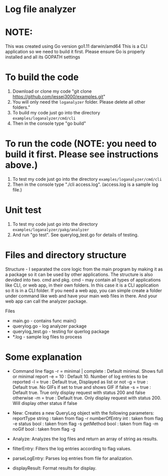 #  Log file analyzer


# NOTE: 
This was created using Go version go1.11 darwin/amd64
This is a CLI application so we need to build it first.
Please ensure Go is properly installed and all its GOPATH settings

# To build the code
1. Download or clone my code "git clone https://github.com/jessej3000/examples.git"
2. You will only need the `loganalyzer` folder. Please delete all other folders."
3. To build my code just go into the directory `examples/loganalyzer/cmd/cli`
4. Then in the console type "go build"

# To run the code (NOTE: you need to build it first. Please see instructions above.)
1. To test my code just go into the directory `examples/loganalyzer/cmd/cli`
2. Then in the console type "./cli access.log". (access.log is a sample log file.)

# Unit test
1. To test my code just go into the directory `examples/loganalyzer/pakg/analyzer`
2. And run "go test". See querylog_test.go for details of testing.

# Files and directory structure
Structure - I separated the core logic from the main program by making it as a package so it can be used by other applications. The structure is also devided into two. cmd and pkg. 
cmd - may contain all types of applications like CLI, or web app, in their own folders. In this case it is a CLI application so it is in a CLI folder. If you need a web app, you can simple create a folder under command like web and have your main web files in there. And your web app can call the analyzer package.

Files
- main.go               - contains func main()
- querylog.go           - log analyzer package
- querylog_test.go      - testing for querlog package
- *.log                 - sample log files to process

# Some explanation 
- Command line flags
    -r = minimal | complete : Default minimal. Shows full or minimal report
	-e = 10 : Default 10. Number of log entries to be reported
	-l = true : Default true, Displayed as list or not
	-g = true : Default true. No GIFs if set to true and shows GIF if false
	-s = true : Default true. True only display request with status 200 and false otherwise
	-m = true : Default true. Only display request with status 200. Will display other status if false

- New: Creates a new QueryLog object with the following parameters:
    reportType string : taken from flag -r
	numberOfEntry int : taken from flag -e
	status bool : taken from flag -s
	getMethod bool : taken from flag -m
	noGif bool : taken from flag -g

- Analyze: Analyzes the log files and return an array of string as results.

- filterEntry: Filters the log entries according to flag values.

- parseLogEntry: Parses log entries from file for analization.

- displayResult: Format results for display.
